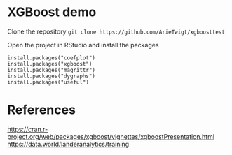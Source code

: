 # XGBoost demo 


Clone the repository
`git clone https://github.com/ArieTwigt/xgboosttest`

Open the project in RStudio and install the packages

```{r}
install.packages("coefplot")
install.packages("xgboost")
install.packages("magrittr")
install.packages("dygraphs")
install.packages("useful")
```
# References

https://cran.r-project.org/web/packages/xgboost/vignettes/xgboostPresentation.html
https://data.world/landeranalytics/training
